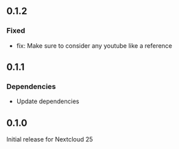 ## 0.1.2

### Fixed

- fix: Make sure to consider any youtube like a reference

## 0.1.1

### Dependencies

- Update dependencies

## 0.1.0

Initial release for Nextcloud 25
